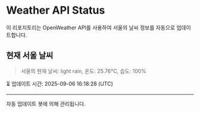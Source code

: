 
# Weather API Status

이 리포지토리는 OpenWeather API를 사용하여 서울의 날씨 정보를 자동으로 업데이트합니다.

## 현재 서울 날씨
> 서울의 현재 날씨: light rain, 온도: 25.76°C, 습도: 100%

⏳ 업데이트 시간: 2025-09-06 16:18:28 (UTC)

---
자동 업데이트 봇에 의해 관리됩니다.
